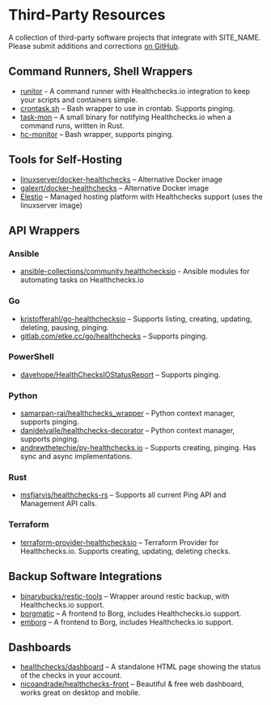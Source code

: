 # Third-Party Resources

A collection of third-party software projects that integrate with SITE_NAME.
Please submit additions and corrections
[on GitHub](https://github.com/healthchecks/healthchecks/issues).

## Command Runners, Shell Wrappers

* [runitor](https://github.com/bdd/runitor) - A command runner with Healthchecks.io integration to keep your scripts and containers simple.
* [crontask.sh](https://github.com/pforret/crontask) – Bash wrapper to use in crontab. Supports pinging.
* [task-mon](https://github.com/dimo414/task-mon) – A small binary for notifying Healthchecks.io when a command runs, written in Rust.
* [hc-monitor](https://gist.github.com/odolbeau/bd6d8eb7910d1289e2687682c8db9275) – Bash wrapper, supports pinging.

## Tools for Self-Hosting

* [linuxserver/docker-healthchecks](https://github.com/linuxserver/docker-healthchecks) – Alternative Docker image
* [galexrt/docker-healthchecks](https://github.com/galexrt/docker-healthchecks) – Alternative Docker image
* [Elestio](https://elest.io/open-source/healthchecks) – Managed hosting platform with Healthchecks support (uses the linuxserver image)

## API Wrappers

### Ansible

* [ansible-collections/community.healthchecksio](https://github.com/ansible-collections/community.healthchecksio) - Ansible modules for automating tasks on Healthchecks.io

### Go

* [kristofferahl/go-healthchecksio](https://github.com/kristofferahl/go-healthchecksio) – Supports listing, creating, updating, deleting, pausing, pinging.
* [gitlab.com/etke.cc/go/healthchecks](https://gitlab.com/etke.cc/go/healthchecks) – Supports pinging.

### PowerShell

* [davehope/HealthChecksIOStatusReport](https://github.com/davehope/HealthChecksIOStatusReport) – Supports pinging.

### Python

* [samarpan-rai/healthchecks_wrapper](https://github.com/samarpan-rai/healthchecks_wrapper) – Python context manager, supports pinging.
* [danidelvalle/healthchecks-decorator](https://github.com/danidelvalle/healthchecks-decorator) – Python context manager, supports pinging.
* [andrewthetechie/py-healthchecks.io](https://github.com/andrewthetechie/py-healthchecks.io) – Supports creating, pinging. Has sync and async implementations.

### Rust

* [msfjarvis/healthchecks-rs](https://github.com/msfjarvis/healthchecks-rs) – Supports all current Ping API and Management API calls.

### Terraform

* [terraform-provider-healthchecksio](https://github.com/kristofferahl/terraform-provider-healthchecksio) – Terraform Provider for Healthchecks.io. Supports creating, updating, deleting checks.

## Backup Software Integrations

* [binarybucks/restic-tools](https://github.com/binarybucks/restic-tools) – Wrapper around restic backup, with Healthchecks.io support.
* [borgmatic](https://torsion.org/borgmatic/docs/how-to/monitor-your-backups/#healthchecks-hook) – A frontend to Borg, includes Healthchecks.io support.
* [emborg](https://emborg.readthedocs.io/en/latest/monitoring.html#healthchecks-io) – A frontend to Borg, includes Healthchecks.io support.

## Dashboards

* [healthchecks/dashboard](https://github.com/healthchecks/dashboard) – A standalone HTML page showing the status of the checks in your account.
* [nicoandrade/healthchecks-front](https://github.com/nicoandrade/healthchecks-front) – Beautiful & free web dashboard, works great on desktop and mobile.

